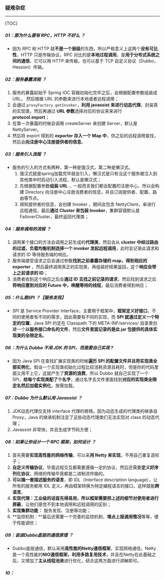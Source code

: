 ### 疑难杂症

------

[TOC]

##### 01：那为什么要有 RPC，HTTP 不好么 ？

- 因为 RPC 和 HTTP 就**不是一个层级**的东西，所以严格意义上这两个**没有可比性**，HTTP 只是传输协议，RPC 对比的是**本地过程调用**，是**用于分布式系统之间的通信**，它可以用 HTTP 来传输，也可以基于 TCP 自定义协议（Dubbo，Hession）传输。

##### 02：服务暴露流程 ？

1. 服务的暴露起始于 Spring IOC 容器初始化完毕之后，会根据配置参数组装成 URL， 然后根据 URL 的参数来进行本地或者远程调用；
2. 会通过 `proxyFactory.getInvoker`，**利用 javassist 来进行动态代理**，封装真的实现类，然后再通过 **URL 参数**选择对应的协议来来进行 **protocol.export**；
3. 在第一次暴露的时候会调用 createServer 来创建 Server，默认是 NettyServer。
4. 然后将 export 得到的 **exporter 存入一个 Map 中**，供之后的远程调用查找，然后会**向注册中心注册提供者的信息**。

##### 03：服务引入流程 ？

- 服务的引入的方式有两种，第一种是饿汉式，第二种是懒汉式。
  1. 饿汉式就是spring加载完毕就会引入，懒汉式是只有当这个服务被注入到其他类中时启动引入流程，默认是懒汉式；
  2. 先根据配置参数**组装 URL** ，一般而言我们都会配置的注册中心，所以会构建 Directory 向注册中心注册消费者的信息，并且订阅提供者、配置、路由等节点。
  3. 得知提供者的信息，会创建 Invoker ，期间会包含 NettyClient，来进行远程通信，最后**通过 Cluster 来包装 Invoker**，集群容错默认是 FailoverCluster，最终返回代理类；

##### 04：服务调用的流程 ？

1. 调用某个接口的方法会调用之前生成的**代理类**，然后会从 **cluster 中经过路由的过滤、负载均衡机制选择一个 invoker 发起远程调用**，此时会记录此请求和请求的 ID 等待服务端的响应。
2. 服务端接受请求之后会通过参数**找到之前暴露存储的 map，得到相应的 exporter** ，然后最终调用真正的实现类，再组装好结果返回，这个**响应会带上之前请求的 ID**；
3. 消费者收到这个响应之后会**通过 ID 去找之前记录的请求**，然后找到请求之后**将响应塞到对应的 Future 中，唤醒等待的线程**，最后消费者得到响应；

##### 05：什么是SPI ？【服务发现】

- SPI 是 Service Provider Interface，主要用于框架中，**框架定义好接口**，不同的使用者有不同的需求，因此需要有不同的实现，而 **SPI 就通过定义一个特定的位置**，Java SPI 约定在 Classpath 下的 META-INF/services/ 目录里创建一个**以服务接口命名的文件**，然后**文件里面记录的是此 jar 包提供的具体实现类的全限定名**。

##### 06：为什么 Dubbo 不用 JDK 的 SPI，而是要自己实现 ?

- 因为 Java SPI 在查找扩展实现类的时候**遍历 SPI 的配置文件并且将实现类全部实例化**，假设一个实现类初始化过程比较消耗资源且耗时，但是你的代码里面又用不上它，这就产生了**资源的浪费**。所以 Dubbo 就自己实现了一个 SPI，**给每个实现类配了个名字**，通过名字去文件里面找到**对应的实现类全限定名然后加载实例化**，按需加载。

##### 07：Dubbo 为什么默认用 Javassist ？

1. JDK动态代理仅支持 interface 代理的桎梏，因为动态生成的代理类的继承自 Proxy，Java 的继承机制注定了这些动态代理类们无法实现对 class 的动态代理；
2. Javassist 非常快，并且生成字节码方便；

##### 08：如果让你设计一个 RPC 框架，如何设计 ？

1. 首先需要**实现高性能的网络传输**，可以采**用 Netty 来实现**，不用自己重复造轮子；
2. **自定义传输协议**，毕竟远程交互都需要遵循一定的协议，然后还需要**定义好序列化协议**，网络的传输毕竟都是二进制流传输的。
3. **可以搞一套描述服务的语言**，即 IDL（Interface description language），让所有的服务都用 IDL 定义，再由框架转换为特定编程语言的接口，这样就能**跨语言**。
4. **实现代理：**工业级的话首先得易用，所以框架需要把上述的细节**对使用者进行屏蔽**，让他们感觉不到本地调用和远程调用的区别；
5. **实现集群功能：** 服务发现、注册等功能；
6. **监控机制：**最后还需要一个完善的监控机制，**埋点上报调用情况**等等，便于性能调优；

##### 09：谈谈Dubbo底层的通信原理 ？

- Dubbo底层通信，默认采用**高性能的Netty通信框架**，实现网络通信，Netty是一个高性能的**NIO通信框架，利用多路复用技术**，并且在Netty在此基础之后，又增加了**主从线程池来**进行优化，结合这两方面进行讲解即可。

##### 10：



